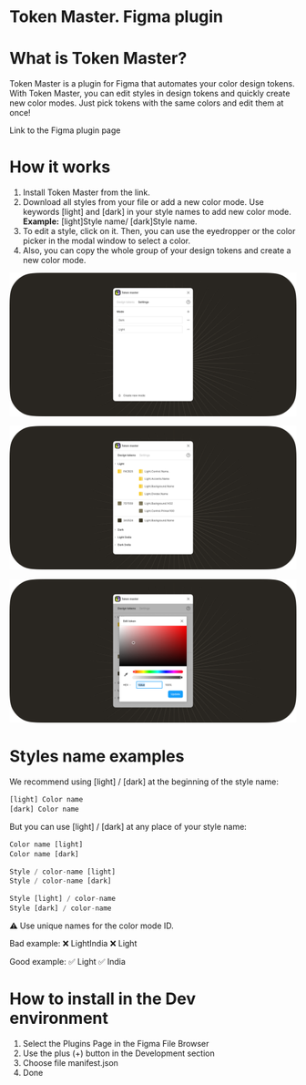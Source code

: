 # Token Master. Figma plugin
# What is Token Master?

Token Master is a plugin for Figma that automates your color design tokens. With Token Master, you can edit styles in design tokens and quickly create new color modes. Just pick tokens with the same colors and edit them at once!

Link to the Figma plugin page

# **How it works**

1. Install Token Master from the link.
2. Download all styles from your file or add a new color mode. Use keywords [light] and [dark] in your style names to add new color mode. **Example:** [light]Style name/ [dark]Style name.
3. To edit a style, click on it. Then, you can use the eyedropper or the color picker in the modal window to select a color.
4. Also, you can copy the whole group of your design tokens and create a new color mode.

![Figma cover-2.png](https://github.com/SpiritMod/token-master/blob/master/assets/Figma_cover-2.png?raw=true)

![Figma cover.png](https://github.com/SpiritMod/token-master/blob/master/assets/Figma_cover.png?raw=true)

![Figma cover-1.png](https://github.com/SpiritMod/token-master/blob/master/assets/Figma_cover-1.png?raw=true)

# **Styles name examples**

We recommend using [light] / [dark] at the beginning of the style name:

```jsx
[light] Color name 
[dark] Color name 
```

But you can use [light] / [dark] at any place of your style name:

```jsx
Color name [light]
Color name [dark]
```

```jsx
Style / color-name [light]
Style / color-name [dark]
```

```jsx
Style [light] / color-name
Style [dark] / color-name
```

<aside>
⚠️ Use unique names for the color mode ID.
  
Bad example:
❌ LightIndia
❌ Light
  
Good example:
✅ Light
✅ India

</aside>

# **How to install in the Dev environment**

1. Select the Plugins Page in the Figma File Browser
2. Use the plus (+) button in the Development section
3. Choose file manifest.json
4. Done

